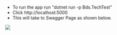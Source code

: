 * To run the app run "dotnet run -p Bds.TechTest"
* Click http://localhost:5000
* This will take to Swagger Page as shown below.

![](UsingTheWebAPI.gif)
